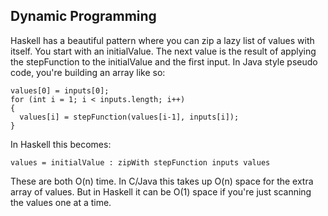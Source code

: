 Dynamic Programming
--------------

Haskell has a beautiful pattern where you can zip a lazy list of
values with itself. You start with an initialValue. The next value is
the result of applying the stepFunction to the initialValue and the
first input. In Java style pseudo code, you're building an array like so:

    values[0] = inputs[0];
    for (int i = 1; i < inputs.length; i++)
    {
      values[i] = stepFunction(values[i-1], inputs[i]);
    }

In Haskell this becomes:

    values = initialValue : zipWith stepFunction inputs values

These are both O(n) time. In C/Java this takes up O(n) space for the
extra array of values. But in Haskell it can be O(1) space if you're
just scanning the values one at a time.
